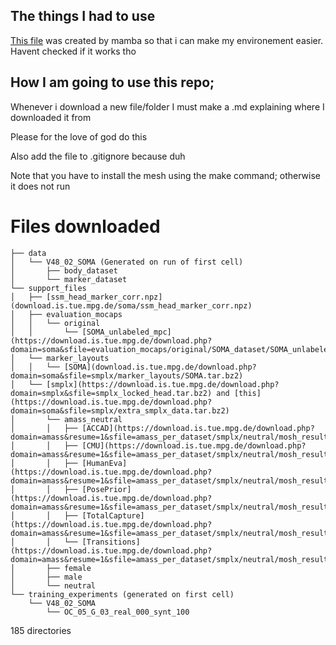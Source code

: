 ## The things I had to use 

[This file](./environment.yml) was created by mamba so that i can make my environement easier. Havent checked if it works tho

## How I am going to use this repo;

Whenever i download a new file/folder I must make a .md explaining where I downloaded it from

Please for the love of god do this

Also add the file to .gitignore
because duh

Note that you have to install the mesh using the make command; otherwise it does not run

# Files downloaded 

```
├── data
│   └── V48_02_SOMA (Generated on run of first cell)
│       ├── body_dataset
│       └── marker_dataset
└── support_files
│   ├── [ssm_head_marker_corr.npz](download.is.tue.mpg.de/soma/ssm_head_marker_corr.npz)
│   ├── evaluation_mocaps
│   │   └── original
│   │       └── [SOMA_unlabeled_mpc](https://download.is.tue.mpg.de/download.php?domain=soma&sfile=evaluation_mocaps/original/SOMA_dataset/SOMA_unlabeled_mpc.tar.bz2)
│   └── marker_layouts
│   │   └── [SOMA](download.is.tue.mpg.de/download.php?domain=soma&sfile=smplx/marker_layouts/SOMA.tar.bz2)
│   └── [smplx](https://download.is.tue.mpg.de/download.php?domain=smplx&sfile=smplx_locked_head.tar.bz2) and [this](https://download.is.tue.mpg.de/download.php?domain=soma&sfile=smplx/extra_smplx_data.tar.bz2)
│       └── amass_neutral
│       │   ├── [ACCAD](https://download.is.tue.mpg.de/download.php?domain=amass&resume=1&sfile=amass_per_dataset/smplx/neutral/mosh_results/ACCAD.tar.bz2)
│       │   ├── [CMU](https://download.is.tue.mpg.de/download.php?domain=amass&resume=1&sfile=amass_per_dataset/smplx/neutral/mosh_results/CMU.tar.bz2)
│       │   ├── [HumanEva](https://download.is.tue.mpg.de/download.php?domain=amass&resume=1&sfile=amass_per_dataset/smplx/neutral/mosh_results/HumanEva.tar.bz2)
│       │   ├── [PosePrior](https://download.is.tue.mpg.de/download.php?domain=amass&resume=1&sfile=amass_per_dataset/smplx/neutral/mosh_results/PosePrior.tar.bz2)
│       │   ├── [TotalCapture](https://download.is.tue.mpg.de/download.php?domain=amass&resume=1&sfile=amass_per_dataset/smplx/neutral/mosh_results/TotalCapture.tar.bz2)
│       │   └── [Transitions](https://download.is.tue.mpg.de/download.php?domain=amass&resume=1&sfile=amass_per_dataset/smplx/neutral/mosh_results/Transitions.tar.bz2)
│       ├── female
│       ├── male
│       └── neutral
└── training_experiments (generated on first cell)
    └── V48_02_SOMA
        └── OC_05_G_03_real_000_synt_100
```






185 directories
